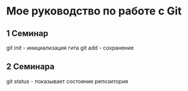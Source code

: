 # Мое руководство по работе с Git
## 1 Семинар
git init - инициализация гита
git add - сохранение

## 2 Семинара

git status - показывает состояние репозитория